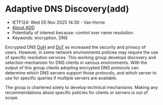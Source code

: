 # Adaptive DNS Discovery(add)
* <IETFschedule>IETF124: Wed 05 Nov 2025 14:30 - Van Horne</IETFschedule>
* [About ADD](https://datatracker.ietf.org/group/add/about/)
* Potentially of interest because: control over name resolution.
* Keywords: encryption, DNS

Encrypted DNS [DoH](https://datatracker.ietf.org/doc/rfc8484/) and [DoT](https://datatracker.ietf.org/doc/rfc7858/) as increased the security and privacy of users. However, in some network environments policies may require the use of specific resolution services. This working group develops discovery and selection mechanism for DNS clients in various environments. With the output of this group clients adopting encrypted DNS protocols can determine which DNS servers support those protocols, and which server to use for specific
queries if multiple servers are available. 
 
The group is chartered solely to develop technical mechanisms. Making any recommendations about specific policies for clients or servers is out of scope.
